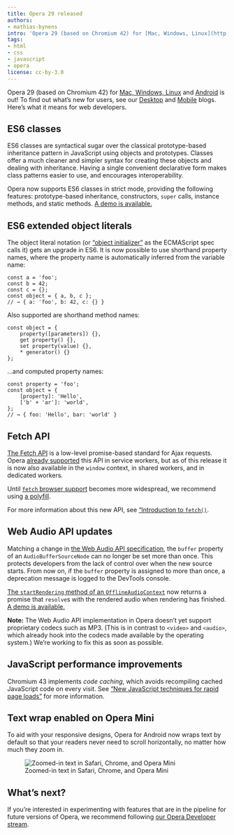 ```yaml
---
title: Opera 29 released
authors:
- mathias-bynens
intro: 'Opera 29 (based on Chromium 42) for [Mac, Windows, Linux](http://www.opera.com/computer) and [Android](http://www.opera.com/mobile/operabrowser/android) is out! To find out what’s new for users, see our [Desktop](http://blogs.opera.com/desktop/) and [Mobile](http://blogs.opera.com/mobile/) blogs. Here’s what it means for web developers.'
tags:
- html
- css
- javascript
- opera
license: cc-by-3.0
---
```


Opera 29 (based on Chromium 42) for [Mac, Windows, Linux](http://www.opera.com/computer) and [Android](http://www.opera.com/mobile/operabrowser/android) is out! To find out what’s new for users, see our [Desktop](http://blogs.opera.com/desktop/) and [Mobile](http://blogs.opera.com/mobile/) blogs. Here’s what it means for web developers.

## ES6 classes

ES6 classes are syntactical sugar over the classical prototype-based inheritance pattern in JavaScript using objects and prototypes. Classes offer a much cleaner and simpler syntax for creating these objects and dealing with inheritance. Having a single convenient declarative form makes class patterns easier to use, and encourages interoperability.

Opera now supports ES6 classes in strict mode, providing the following features: prototype-based inheritance, constructors, `super` calls, instance methods, and static methods. [A demo is available.](https://googlechrome.github.io/samples/classes-es6/)

## ES6 extended object literals

The object literal notation (or [“object initializer”](https://people.mozilla.org/~jorendorff/es6-draft.html#sec-object-initializer) as the ECMAScript spec calls it) gets an upgrade in ES6. It is now possible to use shorthand property names, where the property name is automatically inferred from the variable name:

	const a = 'foo';
	const b = 42;
	const c = {};
	const object = { a, b, c };
	// → { a: 'foo', b: 42, c: {} }

Also supported are shorthand method names:

	const object = {
		property([parameters]) {},
		get property() {},
		set property(value) {},
		* generator() {}
	};

…and computed property names:

	const property = 'foo';
	const object = {
		[property]: 'Hello',
		['b' + 'ar']: 'world',
	};
	// → { foo: 'Hello', bar: 'world' }

## Fetch API

[The Fetch API](https://fetch.spec.whatwg.org/#fetch-api) is a low-level promise-based standard for Ajax requests. Opera [already supported](https://dev.opera.com/blog/opera-27/) this API in service workers, but as of this release it is now also available in the <code>window</code> context, in shared workers, and in dedicated workers.

Until [`fetch` browser support](http://caniuse.com/#feat=fetch) becomes more widespread, we recommend using [a polyfill](https://github.com/github/fetch).

For more information about this new API, see [“Introduction to `fetch()`](http://updates.html5rocks.com/2015/03/introduction-to-fetch).

## Web Audio API updates

Matching a change in [the Web Audio API specification](https://webaudio.github.io/web-audio-api/), the `buffer` property of an `AudioBufferSourceNode` can no longer be set more than once. This protects developers from the lack of control over when the new source starts. From now on, if the `buffer` property is assigned to more than once, a deprecation message is logged to the DevTools console.

[The `startRendering` method of an `OfflineAudioContext`](https://webaudio.github.io/web-audio-api/#widl-OfflineAudioContext-startRendering-Promise-AudioBuffer) now returns a promise that `resolve`s with the rendered audio when rendering has finished. [A demo is available.](https://googlechrome.github.io/samples/webaudio-offlinecontext-rendering/)

**Note:** The Web Audio API implementation in Opera doesn’t yet support proprietary codecs such as MP3. (This is in contrast to `<video>` and `<audio>`, which already hook into the codecs made available by the operating system.) We’re working to fix this as soon as possible.

## JavaScript performance improvements

Chromium 43 implements _code caching_, which avoids recompiling cached JavaScript code on every visit. See [“New JavaScript techniques for rapid page loads”](http://blog.chromium.org/2015/03/new-javascript-techniques-for-rapid.html) for more information.

## Text wrap enabled on Opera Mini

To aid with your responsive designs, Opera for Android now wraps text by default so that your readers never need to scroll horizontally, no matter how much they zoom in.

<figure block="figure">
	<img elem="media" src="{{ page.id }}/text-wrap.png" alt="Zoomed-in text in Safari, Chrome, and Opera Mini">
	<figcaption elem="caption">Zoomed-in text in Safari, Chrome, and Opera Mini</figcaption>
</figure>

## What’s next?

If you’re interested in experimenting with features that are in the pipeline for future versions of Opera, we recommend following [our Opera Developer stream](http://www.opera.com/developer).
